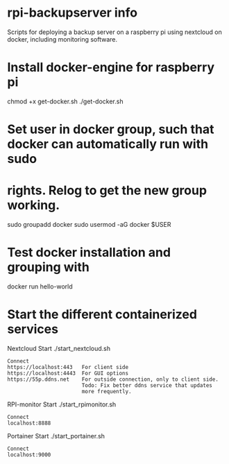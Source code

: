 # rpi-backupserver info
Scripts for deploying a backup server on a raspberry pi using nextcloud on
docker, including monitoring software.

# Install docker-engine for raspberry pi
chmod +x get-docker.sh
./get-docker.sh

# Set user in docker group, such that docker can automatically run with sudo 
# rights. Relog to get the new group working.
sudo groupadd docker
sudo usermod -aG docker $USER

# Test docker installation and grouping with
docker run hello-world

# Start the different containerized services
Nextcloud
    Start
    ./start_nextcloud.sh

    Connect
    https://localhost:443   For client side
    https://localhost:4443  For GUI options
    https://55p.ddns.net    For outside connection, only to client side. 
                            Todo: Fix better ddns service that updates 
                            more frequently.

RPI-monitor
    Start
    ./start_rpimonitor.sh

    Connect
    localhost:8888

Portainer
    Start
    ./start_portainer.sh

    Connect
    localhost:9000
